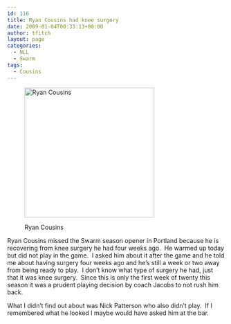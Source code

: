 ```yaml
---
id: 116
title: Ryan Cousins had knee surgery
date: 2009-01-04T00:33:13+00:00
author: tfitch
layout: page
categories:
  - NLL
  - Swarm
tags:
  - Cousins
---
```

<!-- BODY { FONT-FAMILY:Tahoma; FONT-SIZE:10pt } P { FONT-FAMILY:Tahoma; FONT-SIZE:10pt } DIV { FONT-FAMILY:Tahoma; FONT-SIZE:10pt } TD { FONT-FAMILY:Tahoma; FONT-SIZE:10pt } --><figure id="attachment_117" aria-describedby="caption-attachment-117" style="width: 300px" class="wp-caption alignright">

[<img class="size-medium wp-image-117" title="Ryan Cousins" src="http://thestealthdragon.com/wp-content/uploads/2009/01/398748_-319043695.jpg" alt="Ryan Cousins" width="300" height="300" />](http://thestealthdragon.com/wp-content/uploads/2009/01/398748_-319043695.jpg)<figcaption id="caption-attachment-117" class="wp-caption-text">Ryan Cousins</figcaption></figure> 

Ryan Cousins missed the Swarm season opener in Portland because he is recovering from knee surgery he had four weeks ago.  He warmed up today but did not play in the game.  I asked him about it after the game and he told me about having surgery four weeks ago and he&#8217;s still a week or two away from being ready to play.  I don&#8217;t know what type of surgery he had, just that it was knee surgery.  Since this is only the first week of twenty this season it was a prudent playing decision by coach Jacobs to not rush him back.

<div>
</div>

<div>
  What I didn&#8217;t find out about was Nick Patterson who also didn&#8217;t play.  If I remembered what he looked I maybe would have asked him at the bar.
</div>
